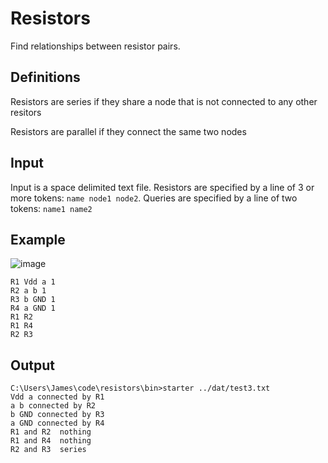 # Resistors

Find relationships between resistor pairs.

## Definitions
Resistors are series if they share a node that is not connected to any other resitors

Resistors are parallel if they connect the same two nodes

## Input

Input is a space delimited text file.  Resistors are specified by a line of 3 or more tokens: `name node1 node2`.  Queries are specified by a line of two tokens: `name1 name2`

## Example

![image](https://github.com/JamesBremner/resistors/assets/2046227/4268c6ee-1515-4322-b9e5-2d0836cc5a60)

```
R1 Vdd a 1
R2 a b 1
R3 b GND 1
R4 a GND 1
R1 R2
R1 R4
R2 R3
```

## Output

```
C:\Users\James\code\resistors\bin>starter ../dat/test3.txt
Vdd a connected by R1
a b connected by R2
b GND connected by R3
a GND connected by R4
R1 and R2  nothing
R1 and R4  nothing
R2 and R3  series
```

